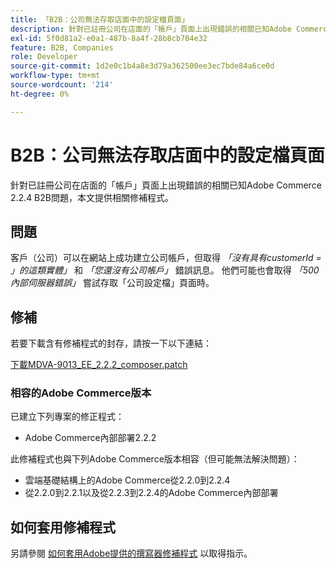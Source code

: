 ```yaml
---
title: 「B2B：公司無法存取店面中的設定檔頁面」
description: 針對已註冊公司在店面的「帳戶」頁面上出現錯誤的相關已知Adobe Commerce 2.2.4 B2B問題，本文提供相關修補程式。
exl-id: 5f0d81a2-e0a1-487b-8a4f-28b8cb704e32
feature: B2B, Companies
role: Developer
source-git-commit: 1d2e0c1b4a8e3d79a362500ee3ec7bde84a6ce0d
workflow-type: tm+mt
source-wordcount: '214'
ht-degree: 0%

---
```


# B2B：公司無法存取店面中的設定檔頁面

針對已註冊公司在店面的「帳戶」頁面上出現錯誤的相關已知Adobe Commerce 2.2.4 B2B問題，本文提供相關修補程式。

## 問題

客戶（公司）可以在網站上成功建立公司帳戶，但取得 *「沒有具有customerId = 」的這類實體」* 和 *「您還沒有公司帳戶」* 錯誤訊息。 他們可能也會取得 *「500內部伺服器錯誤」* 嘗試存取「公司設定檔」頁面時。

## 修補

若要下載含有修補程式的封存，請按一下以下連結：

[下載MDVA-9013\_EE\_2.2.2\_composer.patch](assets/MDVA-9013_EE_2.2.2_composer.patch.zip)

### 相容的Adobe Commerce版本

已建立下列專案的修正程式：

* Adobe Commerce內部部署2.2.2

此修補程式也與下列Adobe Commerce版本相容（但可能無法解決問題）：

* 雲端基礎結構上的Adobe Commerce從2.2.0到2.2.4
* 從2.2.0到2.2.1以及從2.2.3到2.2.4的Adobe Commerce內部部署

## 如何套用修補程式

另請參閱 [如何套用Adobe提供的撰寫器修補程式](/help/how-to/general/how-to-apply-a-composer-patch-provided-by-magento.md) 以取得指示。
